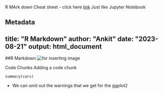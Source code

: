 R MArk down Cheat sheet - click here [link](https://rmarkdown.rstudio.com/lesson-10.html)
Just like Jupyter Notebook

Metadata
---
title: "R Markdown"
author: "Ankit"
date: "2023-08-21"
output: html_document
---

##R Markdown
![for inserting image](url)


Code Chunks 
Adding a code chunk 
```{r cars}
summary(cars)
```

- We can omit out the warnings that we get for the ggplot2